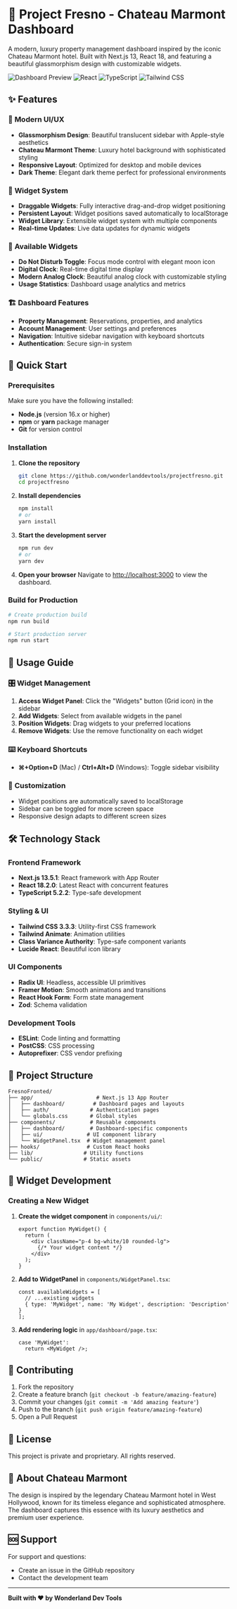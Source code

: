 # 🏨 Project Fresno - Chateau Marmont Dashboard

A modern, luxury property management dashboard inspired by the iconic Chateau Marmont hotel. Built with Next.js 13, React 18, and featuring a beautiful glassmorphism design with customizable widgets.

![Dashboard Preview](https://img.shields.io/badge/Next.js-13.5.1-black?style=for-the-badge&logo=next.js)
![React](https://img.shields.io/badge/React-18.2.0-blue?style=for-the-badge&logo=react)
![TypeScript](https://img.shields.io/badge/TypeScript-5.2.2-blue?style=for-the-badge&logo=typescript)
![Tailwind CSS](https://img.shields.io/badge/Tailwind_CSS-3.3.3-38B2AC?style=for-the-badge&logo=tailwind-css)

## ✨ Features

### 🎨 **Modern UI/UX**
- **Glassmorphism Design**: Beautiful translucent sidebar with Apple-style aesthetics
- **Chateau Marmont Theme**: Luxury hotel background with sophisticated styling
- **Responsive Layout**: Optimized for desktop and mobile devices
- **Dark Theme**: Elegant dark theme perfect for professional environments

### 🔧 **Widget System**
- **Draggable Widgets**: Fully interactive drag-and-drop widget positioning
- **Persistent Layout**: Widget positions saved automatically to localStorage
- **Widget Library**: Extensible widget system with multiple components
- **Real-time Updates**: Live data updates for dynamic widgets

### 📱 **Available Widgets**
- **Do Not Disturb Toggle**: Focus mode control with elegant moon icon
- **Digital Clock**: Real-time digital time display
- **Modern Analog Clock**: Beautiful analog clock with customizable styling
- **Usage Statistics**: Dashboard usage analytics and metrics

### 🏗️ **Dashboard Features**
- **Property Management**: Reservations, properties, and analytics
- **Account Management**: User settings and preferences
- **Navigation**: Intuitive sidebar navigation with keyboard shortcuts
- **Authentication**: Secure sign-in system

## 🚀 Quick Start

### Prerequisites

Make sure you have the following installed:
- **Node.js** (version 16.x or higher)
- **npm** or **yarn** package manager
- **Git** for version control

### Installation

1. **Clone the repository**
   ```bash
   git clone https://github.com/wonderlanddevtools/projectfresno.git
   cd projectfresno
   ```

2. **Install dependencies**
   ```bash
   npm install
   # or
   yarn install
   ```

3. **Start the development server**
   ```bash
   npm run dev
   # or
   yarn dev
   ```

4. **Open your browser**
   Navigate to [http://localhost:3000](http://localhost:3000) to view the dashboard.

### Build for Production

```bash
# Create production build
npm run build

# Start production server
npm run start
```

## 📖 Usage Guide

### 🎛️ **Widget Management**
1. **Access Widget Panel**: Click the "Widgets" button (Grid icon) in the sidebar
2. **Add Widgets**: Select from available widgets in the panel
3. **Position Widgets**: Drag widgets to your preferred locations
4. **Remove Widgets**: Use the remove functionality on each widget

### ⌨️ **Keyboard Shortcuts**
- **⌘+Option+D** (Mac) / **Ctrl+Alt+D** (Windows): Toggle sidebar visibility

### 🔧 **Customization**
- Widget positions are automatically saved to localStorage
- Sidebar can be toggled for more screen space
- Responsive design adapts to different screen sizes

## 🛠️ Technology Stack

### **Frontend Framework**
- **Next.js 13.5.1**: React framework with App Router
- **React 18.2.0**: Latest React with concurrent features
- **TypeScript 5.2.2**: Type-safe development

### **Styling & UI**
- **Tailwind CSS 3.3.3**: Utility-first CSS framework
- **Tailwind Animate**: Animation utilities
- **Class Variance Authority**: Type-safe component variants
- **Lucide React**: Beautiful icon library

### **UI Components**
- **Radix UI**: Headless, accessible UI primitives
- **Framer Motion**: Smooth animations and transitions
- **React Hook Form**: Form state management
- **Zod**: Schema validation

### **Development Tools**
- **ESLint**: Code linting and formatting
- **PostCSS**: CSS processing
- **Autoprefixer**: CSS vendor prefixing

## 📁 Project Structure

```
FresnoFronted/
├── app/                    # Next.js 13 App Router
│   ├── dashboard/         # Dashboard pages and layouts
│   ├── auth/             # Authentication pages
│   └── globals.css       # Global styles
├── components/           # Reusable components
│   ├── dashboard/        # Dashboard-specific components
│   ├── ui/              # UI component library
│   └── WidgetPanel.tsx  # Widget management panel
├── hooks/               # Custom React hooks
├── lib/                # Utility functions
└── public/             # Static assets
```

## 🎨 Widget Development

### Creating a New Widget

1. **Create the widget component** in `components/ui/`:
   ```tsx
   export function MyWidget() {
     return (
       <div className="p-4 bg-white/10 rounded-lg">
         {/* Your widget content */}
       </div>
     );
   }
   ```

2. **Add to WidgetPanel** in `components/WidgetPanel.tsx`:
   ```tsx
   const availableWidgets = [
     // ...existing widgets
     { type: 'MyWidget', name: 'My Widget', description: 'Description' }
   ];
   ```

3. **Add rendering logic** in `app/dashboard/page.tsx`:
   ```tsx
   case 'MyWidget':
     return <MyWidget />;
   ```

## 🤝 Contributing

1. Fork the repository
2. Create a feature branch (`git checkout -b feature/amazing-feature`)
3. Commit your changes (`git commit -m 'Add amazing feature'`)
4. Push to the branch (`git push origin feature/amazing-feature`)
5. Open a Pull Request

## 📄 License

This project is private and proprietary. All rights reserved.

## 🏨 About Chateau Marmont

The design is inspired by the legendary Chateau Marmont hotel in West Hollywood, known for its timeless elegance and sophisticated atmosphere. The dashboard captures this essence with its luxury aesthetics and premium user experience.

## 🆘 Support

For support and questions:
- Create an issue in the GitHub repository
- Contact the development team

---

**Built with ❤️ by Wonderland Dev Tools**
